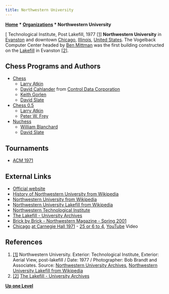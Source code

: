 ```yaml
---
title: Northwestern University
---
```

**[Home](Home "Home") \* [Organizations](Organizations "Organizations") \* Northwestern University**



[ Technological Institute, Post Lakefill, 1977 <a id="cite-note-1" href="#cite-ref-1">[1]</a>
**Northwestern University** in [Evanston](https://en.wikipedia.org/wiki/Evanston,_Illinois) and downtown [Chicago](https://en.wikipedia.org/wiki/Chicago), [Illinois](https://en.wikipedia.org/wiki/Illinois), [United States](https://en.wikipedia.org/wiki/United_States). The Vogelback Computer Center headed by [Ben Mittman](Ben_Mittman "Ben Mittman") was the first building constructed on the [Lakefill](https://en.wikipedia.org/wiki/Northwestern_University_Lakefill) in Evanston <a id="cite-note-2" href="#cite-ref-2">[2]</a>. 



## Chess Programs and Authors


* [Chess](Chess_(Program) "Chess (Program)")
	+ [Larry Atkin](Larry_Atkin "Larry Atkin")
	+ [David Cahlander](David_Cahlander "David Cahlander") from [Control Data Corporation](https://en.wikipedia.org/wiki/Control_Data_Corporation)
	+ [Keith Gorlen](Keith_Gorlen "Keith Gorlen")
	+ [David Slate](David_Slate "David Slate")
* [Chess 0.5](Chess_0.5 "Chess 0.5")
	+ [Larry Atkin](Larry_Atkin "Larry Atkin")
	+ [Peter W. Frey](Peter_W._Frey "Peter W. Frey")
* [Nuchess](Nuchess "Nuchess")
	+ [William Blanchard](William_Blanchard "William Blanchard")
	+ [David Slate](David_Slate "David Slate")


## Tournaments


* [ACM 1971](ACM_1971 "ACM 1971")


## External Links


* [Official website](http://www.northwestern.edu/)
* [History of Northwestern University from Wikipedia](https://en.wikipedia.org/wiki/History_of_Northwestern_University)
* [Northwestern University from Wikipedia](https://en.wikipedia.org/wiki/Northwestern_University)
* [Northwestern University Lakefill from Wikipedia](https://en.wikipedia.org/wiki/Northwestern_University_Lakefill)
* [Northwestern Technological Institute](https://en.wikipedia.org/wiki/Northwestern_Technological_Institute)
* [The Lakefill - University Archives](http://digital.library.northwestern.edu/architecture/building.php?bid=24)
* [Brick by Brick - Northwestern Magazine - Spring 2001](https://www.northwestern.edu/magazine/northwestern/spring2001/brick_feature.htm)
* [Chicago](Category:Chicago "Category:Chicago") [at Carnegie Hall 1971](https://en.wikipedia.org/wiki/Chicago_at_Carnegie_Hall) - [25 or 6 to 4](https://en.wikipedia.org/wiki/25_or_6_to_4), [YouTube](https://en.wikipedia.org/wiki/YouTube) Video


 
## References


1. <a id="cite-ref-1" href="#cite-note-1">[1]</a> Northwestern University. Exterior: Technological Institute, Exterior: Aerial View, post-lakefill / Date: 1977 / Photographer: Bob Brandt and Associates. Source: [Northwestern University Archives](http://www.library.northwestern.edu/libraries-collections/university-archives/), [Northwestern University Lakefill from Wikipedia](https://en.wikipedia.org/wiki/Northwestern_University_Lakefill)
2. <a id="cite-ref-2" href="#cite-note-2">[2]</a> [The Lakefill - University Archives](http://digital.library.northwestern.edu/architecture/building.php?bid=24)

**[Up one Level](Organizations "Organizations")**







 
